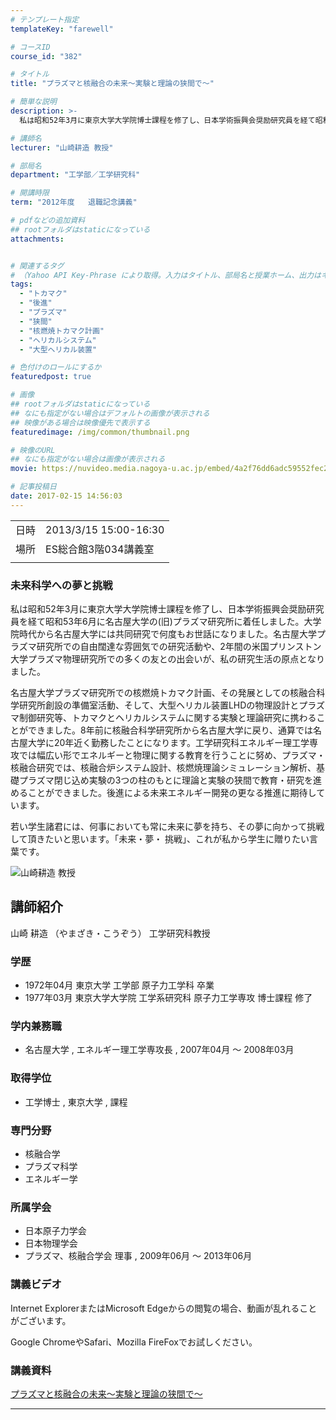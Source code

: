 ```yaml
---
# テンプレート指定
templateKey: "farewell"

# コースID
course_id: "382"

# タイトル
title: "プラズマと核融合の未来〜実験と理論の狭間で〜"

# 簡単な説明
description: >-
  私は昭和52年3月に東京大学大学院博士課程を修了し、日本学術振興会奨励研究員を経て昭和53年6月に名古屋大学の(旧)プラズマ研究所に着任しました。大学院時代から名古屋大学には共同研究で何度もお世話になりました。名古屋大学プラズマ研究所での自由闊達な雰囲気での研究活動や、2年間の米国プリンストン大学プラズマ物理研究所での多くの友との出会いが、私の研究生活の原点となりました。 名古屋大学プラズ ....

# 講師名
lecturer: "山崎耕造 教授"

# 部局名
department: "工学部／工学研究科"

# 開講時限
term: "2012年度	退職記念講義"

# pdfなどの追加資料
## rootフォルダはstaticになっている
attachments:


# 関連するタグ
# （Yahoo API Key-Phrase により取得。入力はタイトル、部局名と授業ホーム、出力はキーフレーズ（tags））
tags:
  - "トカマク"
  - "後進"
  - "プラズマ"
  - "狭間"
  - "核燃焼トカマク計画"
  - "ヘリカルシステム"
  - "大型ヘリカル装置"

# 色付けのロールにするか
featuredpost: true

# 画像
## rootフォルダはstaticになっている
## なにも指定がない場合はデフォルトの画像が表示される
## 映像がある場合は映像優先で表示する
featuredimage: /img/common/thumbnail.png

# 映像のURL
## なにも指定がない場合は画像が表示される
movie: https://nuvideo.media.nagoya-u.ac.jp/embed/4a2f76dd6adc59552fec2f32b48ec2861daed73d

# 記事投稿日
date: 2017-02-15 14:56:03
---
```


|   |   |
|---|---|
| 日時 | 2013/3/15  15:00-16:30 |
| 場所 | ES総合館3階034講義室 |
|   |   |


### 未来科学への夢と挑戦 

私は昭和52年3月に東京大学大学院博士課程を修了し、日本学術振興会奨励研究員を経て昭和53年6月に名古屋大学の(旧)プラズマ研究所に着任しました。大学院時代から名古屋大学には共同研究で何度もお世話になりました。名古屋大学プラズマ研究所での自由闊達な雰囲気での研究活動や、2年間の米国プリンストン大学プラズマ物理研究所での多くの友との出会いが、私の研究生活の原点となりました。 

名古屋大学プラズマ研究所での核燃焼トカマク計画、その発展としての核融合科学研究所創設の準備室活動、そして、大型ヘリカル装置LHDの物理設計とプラズマ制御研究等、トカマクとヘリカルシステムに関する実験と理論研究に携わることができました。8年前に核融合科学研究所から名古屋大学に戻り、通算では名古屋大学に20年近く勤務したことになります。工学研究科エネルギー理工学専攻では幅広い形でエネルギーと物理に関する教育を行うことに努め、プラズマ・核融合研究では、核融合炉システム設計、核燃焼理論シミュレーション解析、基礎プラズマ閉じ込め実験の3つの柱のもとに理論と実験の狭間で教育・研究を進めることができました。後進による未来エネルギー開発の更なる推進に期待しています。 

若い学生諸君には、何事においても常に未来に夢を持ち、その夢に向かって挑戦して頂きたいと思います。「未来・夢・ 挑戦」、これが私から学生に贈りたい言葉です。


![山崎耕造 教授](https://ocw.nagoya-u.jp/files/382/s_H24yamazaki.jpg)  

## 講師紹介

山崎 耕造 （やまざき・こうぞう） 工学研究科教授 

### 学歴

  * 1972年04月 東京大学 工学部 原子力工学科 卒業
  * 1977年03月 東京大学大学院 工学系研究科 原子力工学専攻 博士課程 修了

### 学内兼務職

  * 名古屋大学 , エネルギー理工学専攻長 , 2007年04月 〜 2008年03月

### 取得学位

  * 工学博士 , 東京大学 , 課程

### 専門分野

  * 核融合学
  * プラズマ科学
  * エネルギー学

### 所属学会

  * 日本原子力学会
  * 日本物理学会
  * プラズマ、核融合学会 理事 , 2009年06月 〜 2013年06月


### 講義ビデオ




Internet ExplorerまたはMicrosoft Edgeからの閲覧の場合、動画が乱れることがございます。

Google ChromeやSafari、Mozilla FireFoxでお試しください。 

### 講義資料

[プラズマと核融合の未来〜実験と理論の狭間で〜](https://ocw.nagoya-u.jp/files/382/H24yamazakiLL_materials.pdf) 


-----